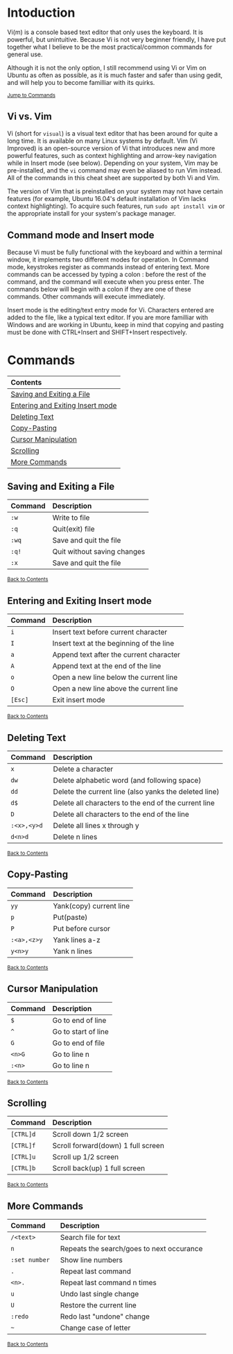 Intoduction
===========
Vi(m) is a console based text editor that only uses the keyboard. It is powerful, but unintuitive. Because Vi is not very beginner friendly,
I have put together what I believe to be the most practical/common
commands for general use. 

Although it is not the only option, I still recommend using Vi or Vim on Ubuntu as often as possible, as it is much faster and safer than using
gedit, and will help you to become familliar with its quirks.

<small>[Jump to Commands](#commands)</small>

Vi vs. Vim
----------
Vi (short for `visual`) is a visual text editor that has been around for quite a long time. It is available on many Linux systems by default.
Vim (Vi Improved) is an open-source version of Vi that introduces new and more powerful features, such as context highlighting and arrow-key
navigation while in Insert mode (see below). Depending on your system, Vim may be pre-installed, and the `vi` command may even be aliased to
run Vim instead. All of the commands in this cheat sheet are supported by both Vi and Vim.

The version of Vim that is preinstalled on your system may not have certain features (for example, Ubuntu 16.04's default installation of Vim
lacks context highlighting). To acquire such features, run `sudo apt install vim` or the appropriate install for your system's package manager.

Command mode and Insert mode
----------------------------
Because Vi must be fully functional with the keyboard and within a terminal window, it implements two different modes for operation.
In Command mode, keystrokes register as commands instead of entering text. More commands can be accessed by typing a colon : before the
rest of the command, and the command will execute when you press enter. The commands below will begin with a colon if they are one of
these commands. Other commands will execute immediately.

Insert mode is the editing/text entry mode for Vi. Characters entered are added to the file, like a typical text editor. If you are
more familliar with Windows and are working in Ubuntu, keep in mind that copying and pasting must be done with CTRL+Insert and SHIFT+Insert
respectively. 


Commands
========
| Contents |
| :------ |
| [Saving and Exiting a File](#saving-and-exiting-a-file) |
| [Entering and Exiting Insert mode](#entering-and-exiting-insert-mode) |
| [Deleting Text](#deleting-text) |
| [Copy-Pasting](#copy-pasting) |
| [Cursor Manipulation](#cursor-manipulation) |
| [Scrolling](#scrolling) |
| [More Commands](#more-commands) |


Saving and Exiting a File
-------------------------
| Command | Description |
| :------ | :---------- |
| `:w ` | Write to file |
| `:q ` | Quit(exit) file |
| `:wq ` | Save and quit the file |
| `:q! ` | Quit without saving changes |
| `:x ` | Save and quit the file|

<small>[Back to Contents](#commands)</small>

Entering and Exiting Insert mode
--------------------------------
| Command | Description |
| :------ | :---------- |
| `i ` | Insert text before current character |
| `I ` | Insert text at the beginning of the line |
| `a ` | Append text after the current character|
| `A ` | Append text at the end of the line |
| `o ` | Open a new line below the current line |
| `O ` | Open a new line above the current line |
| `[Esc] ` | Exit insert mode |

<small>[Back to Contents](#commands)</small>

Deleting Text
-------------
| Command | Description |
| :------ | :---------- |
| `x ` | Delete a character |
| `dw ` | Delete alphabetic word (and following space) |
| `dd ` | Delete the current line (also yanks the deleted line) |
| `d$ ` | Delete all characters to the end of the current line |
| `D ` | Delete all characters to the end of the line |
| `:<x>,<y>d ` | Delete all lines x through y |
| `d<n>d ` | Delete n lines |

<small>[Back to Contents](#commands)</small>

Copy-Pasting
------------
| Command | Description |
| :------ | :---------- |
| `yy ` | Yank(copy) current line|
| `p ` | Put(paste) |
| `P ` | Put before cursor |
| `:<a>,<z>y ` | Yank lines a-z |
| `y<n>y ` | Yank n lines |

<small>[Back to Contents](#commands)</small>

Cursor Manipulation
-------------------
| Command | Description |
| :------ | :---------- |
| `$ ` | Go to end of line |
| `^ ` | Go to start of line |
| `G ` | Go to end of file |
| `<n>G ` | Go to line n |
| `:<n> ` | Go to line n |

<small>[Back to Contents](#commands)</small>

Scrolling
---------
| Command | Description |
| :------ | :---------- |
| `[CTRL]d ` | Scroll down 1/2 screen |
| `[CTRL]f ` | Scroll forward(down) 1 full screen |
| `[CTRL]u ` | Scroll up 1/2 screen |
| `[CTRL]b ` | Scroll back(up) 1 full screen |

<small>[Back to Contents](#commands)</small>

More Commands
-------------
| Command | Description |
| :------ | :---------- |
| `/<text> ` | Search file for text |
| `n ` | Repeats the search/goes to next occurance |
| `:set number ` | Show line numbers |
| `. ` | Repeat last command |
| `<n>. ` | Repeat last command n times |
| `u ` | Undo last single change |
| `U ` | Restore the current line |
| `:redo `| Redo last "undone" change |
| `~ ` | Change case of letter|

<small>[Back to Contents](#commands)</small>
